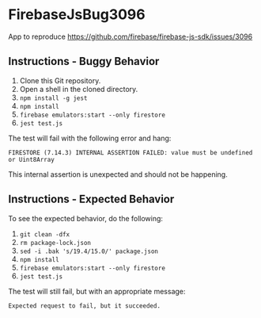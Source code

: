# FirebaseJsBug3096
App to reproduce https://github.com/firebase/firebase-js-sdk/issues/3096

## Instructions - Buggy Behavior

1. Clone this Git repository.
1. Open a shell in the cloned directory.
1. `npm install -g jest`
1. `npm install`
1. `firebase emulators:start --only firestore`
1. `jest test.js`

The test will fail with the following error and hang:

```
FIRESTORE (7.14.3) INTERNAL ASSERTION FAILED: value must be undefined or Uint8Array
```

This internal assertion is unexpected and should not be happening.

## Instructions - Expected Behavior

To see the expected behavior, do the following:

1. `git clean -dfx`
1. `rm package-lock.json`
1. `sed -i .bak 's/19.4/15.0/' package.json`
1. `npm install`
1. `firebase emulators:start --only firestore`
1. `jest test.js`

The test will still fail, but with an appropriate message:

```
Expected request to fail, but it succeeded.
```
